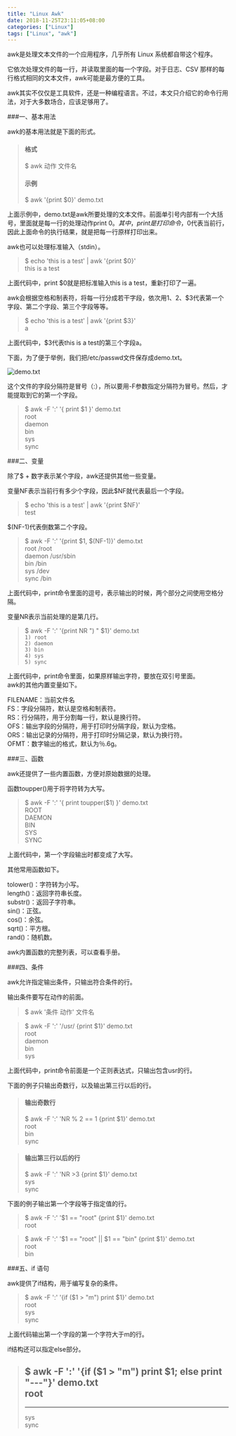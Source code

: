 ```yaml
---
title: "Linux Awk"
date: 2018-11-25T23:11:05+08:00
categories: ["Linux"]
tags: ["Linux", "awk"]
---
```


awk是处理文本文件的一个应用程序，几乎所有 Linux 系统都自带这个程序。

它依次处理文件的每一行，并读取里面的每一个字段。对于日志、CSV 那样的每行格式相同的文本文件，awk可能是最方便的工具。

awk其实不仅仅是工具软件，还是一种编程语言。不过，本文只介绍它的命令行用法，对于大多数场合，应该足够用了。

###一、基本用法

awk的基本用法就是下面的形式。

>#### 格式
>$ awk 动作 文件名
> 
>#### 示例
>$ awk '{print $0}' demo.txt

上面示例中，demo.txt是awk所要处理的文本文件。前面单引号内部有一个大括号，里面就是每一行的处理动作print $0。其中，print是打印命令，$0代表当前行，因此上面命令的执行结果，就是把每一行原样打印出来。

awk也可以处理标准输入（stdin）。

>$ echo 'this is a test' | awk '{print $0}'  
>this is a test

上面代码中，print $0就是把标准输入this is a test，重新打印了一遍。

awk会根据空格和制表符，将每一行分成若干字段，依次用$1、$2、$3代表第一个字段、第二个字段、第三个字段等等。

>$ echo 'this is a test' | awk '{print $3}'  
>a

上面代码中，$3代表this is a test的第三个字段a。

下面，为了便于举例，我们把/etc/passwd文件保存成demo.txt。

![demo.txt](http://source.icodego.com/image/jpg/awk.jpeg)

这个文件的字段分隔符是冒号（:），所以要用-F参数指定分隔符为冒号。然后，才能提取到它的第一个字段。

>$ awk -F ':' '{ print $1 }' demo.txt  
>root  
>daemon  
>bin  
>sys  
>sync  

###二、变量

除了$ + 数字表示某个字段，awk还提供其他一些变量。

变量NF表示当前行有多少个字段，因此$NF就代表最后一个字段。

>$ echo 'this is a test' | awk '{print $NF}'  
>test

$(NF-1)代表倒数第二个字段。

>$ awk -F ':' '{print $1, $(NF-1)}' demo.txt  
>root /root  
>daemon /usr/sbin  
>bin /bin  
>sys /dev  
>sync /bin

上面代码中，print命令里面的逗号，表示输出的时候，两个部分之间使用空格分隔。

变量NR表示当前处理的是第几行。

>$ awk -F ':' '{print NR ") " $1}' demo.txt  
>``1) root``  
>``2) daemon``  
>``3) bin``  
>``4) sys``  
>``5) sync``

上面代码中，print命令里面，如果原样输出字符，要放在双引号里面。  
awk的其他内置变量如下。

FILENAME：当前文件名  
FS：字段分隔符，默认是空格和制表符。  
RS：行分隔符，用于分割每一行，默认是换行符。  
OFS：输出字段的分隔符，用于打印时分隔字段，默认为空格。  
ORS：输出记录的分隔符，用于打印时分隔记录，默认为换行符。  
OFMT：数字输出的格式，默认为％.6g。

###三、函数

awk还提供了一些内置函数，方便对原始数据的处理。

函数toupper()用于将字符转为大写。

>$ awk -F ':' '{ print toupper($1) }' demo.txt  
>ROOT  
>DAEMON  
>BIN  
>SYS  
>SYNC

上面代码中，第一个字段输出时都变成了大写。

其他常用函数如下。

tolower()：字符转为小写。  
length()：返回字符串长度。  
substr()：返回子字符串。  
sin()：正弦。  
cos()：余弦。  
sqrt()：平方根。  
rand()：随机数。

awk内置函数的完整列表，可以查看手册。

###四、条件

awk允许指定输出条件，只输出符合条件的行。

输出条件要写在动作的前面。

>$ awk '条件 动作' 文件名
 
>$ awk -F ':' '/usr/ {print $1}' demo.txt  
>root  
>daemon  
>bin  
>sys

上面代码中，print命令前面是一个正则表达式，只输出包含usr的行。

下面的例子只输出奇数行，以及输出第三行以后的行。

>#### 输出奇数行  
>$ awk -F ':' 'NR % 2 == 1 {print $1}' demo.txt  
>root  
>bin  
>sync  
 
>#### 输出第三行以后的行
>$ awk -F ':' 'NR >3 {print $1}' demo.txt  
>sys  
>sync

下面的例子输出第一个字段等于指定值的行。

>$ awk -F ':' '$1 == "root" {print $1}' demo.txt  
>root
 
>$ awk -F ':' '$1 == "root" || $1 == "bin" {print $1}' demo.txt  
>root  
>bin

###五、if 语句

awk提供了if结构，用于编写复杂的条件。

>$ awk -F ':' '{if ($1 > "m") print $1}' demo.txt  
>root  
>sys  
>sync

上面代码输出第一个字段的第一个字符大于m的行。

if结构还可以指定else部分。

>$ awk -F ':' '{if ($1 > "m") print $1; else print "---"}' demo.txt  
>root  
>---  
>---  
>sys  
>sync
